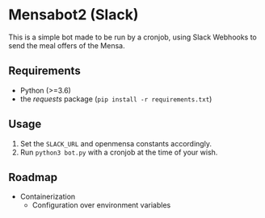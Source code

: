 # Mensabot2 (Slack)

This is a simple bot made to be run by a cronjob, using Slack Webhooks to send the meal offers of the Mensa.


## Requirements

- Python (>=3.6)
- the *requests* package (`pip install -r requirements.txt`)

## Usage

1. Set the `SLACK_URL` and openmensa constants accordingly.
2. Run `python3 bot.py` with a cronjob at the time of your wish.

## Roadmap

- Containerization
	- Configuration over environment variables
